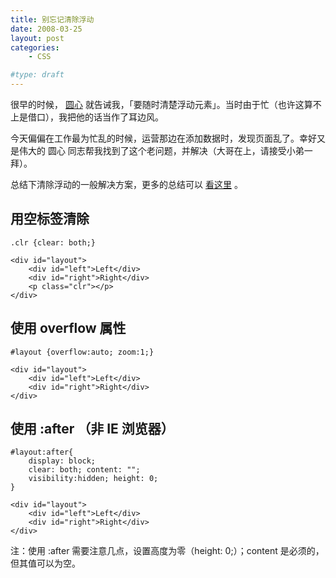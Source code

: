```yaml
---
title: 别忘记清除浮动
date: 2008-03-25
layout: post
categories:
    - CSS

#type: draft
---
```


很早的时候， [圆心](http://www.planabc.net/)  就告诫我，「要随时清楚浮动元素」。当时由于忙（也许这算不上是借口），我把他的话当作了耳边风。

今天偏偏在工作最为忙乱的时候，运营那边在添加数据时，发现页面乱了。幸好又是伟大的 圆心 同志帮我找到了这个老问题，并解决（大哥在上，请接受小弟一拜）。

总结下清除浮动的一般解决方案，更多的总结可以 [看这里](http://www.wondger.com/blog/article.asp?id=32) 。


## 用空标签清除

```
.clr {clear: both;}

<div id="layout">
    <div id="left">Left</div>
    <div id="right">Right</div>
    <p class="clr"></p>
</div>
```


## 使用 overflow 属性

```
#layout {overflow:auto; zoom:1;}

<div id="layout">
    <div id="left">Left</div>
    <div id="right">Right</div>
</div>
```


## 使用 :after （非 IE 浏览器）

```
#layout:after{
    display: block;
    clear: both; content: "";
    visibility:hidden; height: 0;
}

<div id="layout">
    <div id="left">Left</div>
    <div id="right">Right</div>
</div>
```

注：使用 :after 需要注意几点，设置高度为零（height: 0;）；content 是必须的，但其值可以为空。
